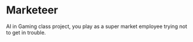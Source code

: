 # Marketeer
 AI in Gaming class project, you play as a super market employee trying not to get in trouble.
